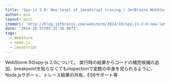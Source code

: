 ```yaml
---
title: 'Spy-js 2.0: New level of JavaScript tracing | JetBrains WebStorm Blog'
author: azu
layout: post
itemUrl: 'http://blog.jetbrains.com/webstorm/2014/10/spy-js-2-0-new-level-of-javascript-tracing/'
date: '2014-10-31T02:35:36.907Z'
tags:
  - WebStorm
  - node.js
  - JavaScript
---
```

WebStorm 9のspy-js 2.0について。
実行時の結果からコードの補完候補の追加、breakpointを貼らなくてもinspectionで変数の中身を見られるように、Node.jsサポート、トレース結果の共有、ES6サポート等

